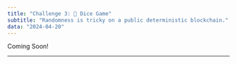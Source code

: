 ```yaml
---
title: "Challenge 3: 🎲 Dice Game"
subtitle: "Randomness is tricky on a public deterministic blockchain."
data: "2024-04-20"
---
```


Coming Soon!

---
